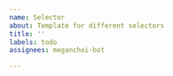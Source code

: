 ```yaml
---
name: Selector
about: Template for different selectors
title: ''
labels: todo
assignees: meganchoi-bot

---
```



